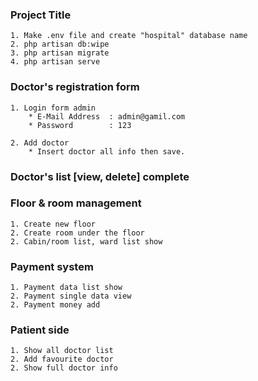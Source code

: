 
### Project Title
    1. Make .env file and create "hospital" database name
    2. php artisan db:wipe
    3. php artisan migrate
    4. php artisan serve

### Doctor's registration form
    1. Login form admin
        * E-Mail Address  : admin@gamil.com
        * Password        : 123

    2. Add doctor
        * Insert doctor all info then save.

### Doctor's list [view, delete] complete

### Floor & room management
    1. Create new floor
    2. Create room under the floor
    2. Cabin/room list, ward list show

### Payment system
    1. Payment data list show
    2. Payment single data view
    2. Payment money add

### Patient side
    1. Show all doctor list
    2. Add favourite doctor
    2. Show full doctor info